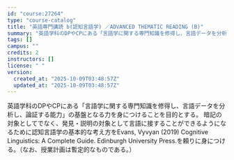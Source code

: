 ```yaml
---
id: "course:27264"
type: "course-catalog"
title: "英語専門講読 b(認知言語学) ／ADVANCED THEMATIC READING (B)"
summary: "英語学科のDPやCPにある「言語学に関する専門知識を修得し、言語データを分析し、論証する能力」の基盤となる力を身につけることを目的とする。 暗記の対象としてでなく、発見・説明の対象として言語に接することができるようになるために認知言語学の基…"
tags: []
campus: ""
credits: 2
instructors: []
license: " "
version:
  created_at: "2025-10-09T03:48:57Z"
  updated_at: "2025-10-09T03:48:57Z"
---
```


英語学科のDPやCPにある「言語学に関する専門知識を修得し、言語データを分析し、論証する能力」の基盤となる力を身につけることを目的とする。 暗記の対象としてでなく、発見・説明の対象として言語に接することができるようになるために認知言語学の基本的な考え方をEvans, Vyvyan (2019) Cognitive Linguistics: A Complete Guide. Edinburgh University Press.を頼りに身につける。（なお、授業計画は暫定的なものである。）
